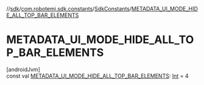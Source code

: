 //[sdk](../../../index.md)/[com.robotemi.sdk.constants](../index.md)/[SdkConstants](index.md)/[METADATA_UI_MODE_HIDE_ALL_TOP_BAR_ELEMENTS](-m-e-t-a-d-a-t-a_-u-i_-m-o-d-e_-h-i-d-e_-a-l-l_-t-o-p_-b-a-r_-e-l-e-m-e-n-t-s.md)

# METADATA_UI_MODE_HIDE_ALL_TOP_BAR_ELEMENTS

[androidJvm]\
const val [METADATA_UI_MODE_HIDE_ALL_TOP_BAR_ELEMENTS](-m-e-t-a-d-a-t-a_-u-i_-m-o-d-e_-h-i-d-e_-a-l-l_-t-o-p_-b-a-r_-e-l-e-m-e-n-t-s.md): [Int](https://kotlinlang.org/api/latest/jvm/stdlib/kotlin/-int/index.html) = 4
